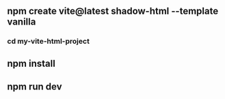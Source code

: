 ##   npm create vite@latest shadow-html --template vanilla
###  cd my-vite-html-project
##  npm install
##  npm run dev
